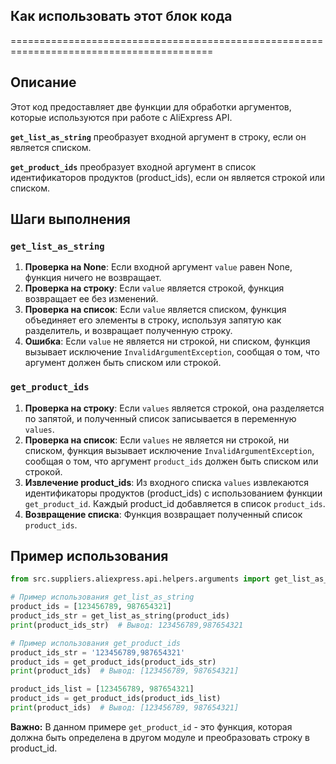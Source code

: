 ## Как использовать этот блок кода
=========================================================================================

Описание
-------------------------
Этот код предоставляет две функции для обработки аргументов, которые используются при работе с AliExpress API. 

**`get_list_as_string`**  преобразует входной аргумент в строку, если он является списком.

**`get_product_ids`**  преобразует входной аргумент в список идентификаторов продуктов (product_ids), если он является строкой или списком.

Шаги выполнения
-------------------------
### `get_list_as_string`
1. **Проверка на None**: Если входной аргумент `value` равен None, функция ничего не возвращает.
2. **Проверка на строку**: Если `value` является строкой, функция возвращает ее без изменений.
3. **Проверка на список**: Если `value` является списком, функция объединяет его элементы в строку, используя запятую как разделитель, и возвращает полученную строку.
4. **Ошибка**: Если `value` не является ни строкой, ни списком, функция вызывает исключение `InvalidArgumentException`, сообщая о том, что аргумент должен быть списком или строкой.

### `get_product_ids`
1. **Проверка на строку**: Если `values` является строкой, она разделяется по запятой, и полученный список записывается в переменную `values`.
2. **Проверка на список**: Если `values` не является ни строкой, ни списком, функция вызывает исключение `InvalidArgumentException`, сообщая о том, что аргумент `product_ids` должен быть списком или строкой.
3. **Извлечение product_ids**: Из входного списка `values` извлекаются идентификаторы продуктов (product_ids) с использованием функции `get_product_id`. Каждый product_id добавляется в список `product_ids`.
4. **Возвращение списка**: Функция возвращает полученный список `product_ids`.

Пример использования
-------------------------

```python
from src.suppliers.aliexpress.api.helpers.arguments import get_list_as_string, get_product_ids

# Пример использования get_list_as_string
product_ids = [123456789, 987654321]
product_ids_str = get_list_as_string(product_ids)
print(product_ids_str)  # Вывод: 123456789,987654321

# Пример использования get_product_ids
product_ids_str = '123456789,987654321'
product_ids = get_product_ids(product_ids_str)
print(product_ids)  # Вывод: [123456789, 987654321] 

product_ids_list = [123456789, 987654321]
product_ids = get_product_ids(product_ids_list)
print(product_ids)  # Вывод: [123456789, 987654321]
```

**Важно:** В данном примере `get_product_id` - это  функция, которая должна быть определена в другом модуле и преобразовать строку в product_id.